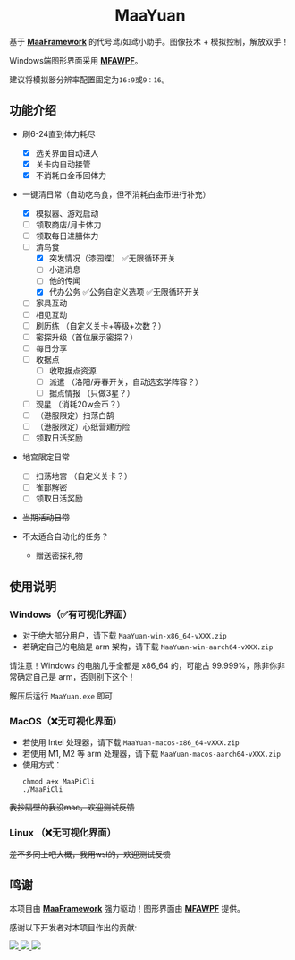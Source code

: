 <!-- markdownlint-disable MD033 MD041 -->

<div align="center">

# MaaYuan

</div>

基于 **[MaaFramework](https://github.com/MaaXYZ/MaaFramework)** 的代号鸢/如鸢小助手。图像技术 + 模拟控制，解放双手！

Windows端图形界面采用 **[MFAWPF](https://github.com/SweetSmellFox/MFAWPF)**。

建议将模拟器分辨率配置固定为`16:9`或`9：16`。

## 功能介绍

- 刷6-24直到体力耗尽
  - [x] 选关界面自动进入
  - [x] 关卡内自动接管
  - [x] 不消耗白金币回体力
 
- 一键清日常（自动吃鸟食，但不消耗白金币进行补充）
  - [x] 模拟器、游戏启动
  - [ ] 领取商店/月卡体力
  - [ ] 领取每日进膳体力
  - [ ] 清鸟食
    - [x] 突发情况（漆园蝶） ✅无限循环开关
    - [ ] 小道消息
    - [ ] 他的传闻
    - [x] 代办公务 ✅公务自定义选项 ✅无限循环开关
  - [ ] 家具互动
  - [ ] 相见互动
  - [ ] 刷历练 （自定义关卡+等级+次数？）
  - [ ] 密探升级（首位展示密探？）
  - [ ] 每日分享
  - [ ] 收据点
    - [ ] 收取据点资源
    - [ ] 派遣 （洛阳/寿春开关，自动选玄学阵容？）
    - [ ] 据点情报 （只做3星？）
  - [ ] 观星 （消耗20w金币？）
  - [ ] （港服限定）扫荡白鹄
  - [ ] （港服限定）心纸营建历险
  - [ ] 领取日活奖励

- 地宫限定日常
  - [ ] 扫荡地宫 （自定义关卡？）
  - [ ] 雀部解密
  - [ ] 领取日活奖励

- ~~当期活动日常~~ 

- 不太适合自动化的任务？
  - 赠送密探礼物

## 使用说明

### Windows（✅有可视化界面）
 - 对于绝大部分用户，请下载 `MaaYuan-win-x86_64-vXXX.zip`
 - 若确定自己的电脑是 arm 架构，请下载 `MaaYuan-win-aarch64-vXXX.zip`
   
请注意！Windows 的电脑几乎全都是 x86_64 的，可能占 99.999%，除非你非常确定自己是 arm，否则别下这个！

解压后运行 `MaaYuan.exe` 即可

### MacOS（❌无可视化界面）
 - 若使用 Intel 处理器，请下载 `MaaYuan-macos-x86_64-vXXX.zip`
 - 若使用 M1, M2 等 arm 处理器，请下载 `MaaYuan-macos-aarch64-vXXX.zip`
 - 使用方式：
   ```
   chmod a+x MaaPiCli
   ./MaaPiCli
   ```
   
~~我抄隔壁的我没mac，欢迎测试反馈~~

### Linux （❌无可视化界面）
~~差不多同上吧大概，我用wsl的，欢迎测试反馈~~


## 鸣谢

本项目由 **[MaaFramework](https://github.com/MaaXYZ/MaaFramework)** 强力驱动！图形界面由 **[MFAWPF](https://github.com/SweetSmellFox/MFAWPF)** 提供。

感谢以下开发者对本项目作出的贡献:


<a href="https://github.com/syoius/MaaYuan/graphs/contributors">
  <img src="https://contrib.rocks/image?repo=syoius/MaaYuan&max=1000" />
</a>
<a href="https://github.com/SweetSmellFox/MFAWPF/graphs/contributors">
  <img src="https://contrib.rocks/image?repo=SweetSmellFox/MFAWPF&max=1000" />
</a>
<a href="https://github.com/MaaXYZ/MaaFramework/graphs/contributors">
  <img src="https://contrib.rocks/image?repo=MaaXYZ/MaaFramework&max=1000" />
</a>
